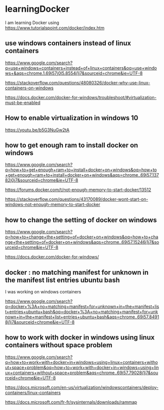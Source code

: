 # learningDocker
I am learning Docker using https://www.tutorialspoint.com/docker/index.htm

## use windows containers instead of linux containers

https://www.google.com/search?q=use+windows+containers+instead+of+linux+containers&oq=use+windows+&aqs=chrome.1.69i57j0l5.8554j1j7&sourceid=chrome&ie=UTF-8

https://stackoverflow.com/questions/48080326/docker-why-use-linux-containers-on-windows

https://docs.docker.com/docker-for-windows/troubleshoot/#virtualization-must-be-enabled

## How to enable virtualization in windows 10

https://youtu.be/b5G3NuGw2tA

## how to get enough ram to install docker on windows

https://www.google.com/search?q=how+to+get+enough+ram+to+install+docker+on+windows&oq=how+to+get+enough+ram+to+install+docker+on+windows&aqs=chrome..69i57.13782j0j7&sourceid=chrome&ie=UTF-8

https://forums.docker.com/t/not-enough-memory-to-start-docker/13512

https://stackoverflow.com/questions/43170089/docker-wont-start-on-windows-not-enough-memory-to-start-docker

## how to change the setting of docker on windows

https://www.google.com/search?q=how+to+change+the+setting+of+docker+on+windows&oq=how+to+change+the+setting+of+docker+on+windows&aqs=chrome..69i57.15246j1j7&sourceid=chrome&ie=UTF-8

https://docs.docker.com/docker-for-windows/

## docker : no matching manifest for unknown in the manifest list entries ubuntu bash

I was working on windows containers

https://www.google.com/search?q=docker+%3A+no+matching+manifest+for+unknown+in+the+manifest+list+entries+ubuntu+bash&oq=docker+%3A+no+matching+manifest+for+unknown+in+the+manifest+list+entries+ubuntu+bash&aqs=chrome..69i57.84918j1j7&sourceid=chrome&ie=UTF-8

## how to work with docker in windows using linux containers without space problem

https://www.google.com/search?q=how+to+work+with+docker+in+windows+using+linux+containers+without+space+problem&oq=how+to+work+with+docker+in+windows+using+linux+containers+without+space+problem&aqs=chrome..69i57.79028j1j7&sourceid=chrome&ie=UTF-8

https://docs.microsoft.com/en-us/virtualization/windowscontainers/deploy-containers/linux-containers

https://docs.microsoft.com/fr-fr/sysinternals/downloads/rammap

